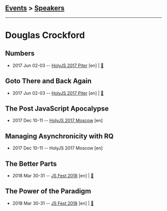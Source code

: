 ## [Events](../README.md) > [Speakers](../speakers.md)
---

# Douglas Crockford

## Numbers
- 2017 Jun 02-03 -- [HolyJS 2017 Piter](https://www.youtube.com/watch?v=ZMOdHCDoakY) [en] | [:notebook:](https://assets.contentful.com/nn534z2fqr9f/63nhb7ENc44WckQSuEOEMK/1f7ad6130674fcacaeff03748aed7892/numbers.pdf)  
## Goto There and Back Again
- 2017 Jun 02-03 -- [HolyJS 2017 Piter](https://www.youtube.com/watch?v=rJ-CoeWc19o) [en] | [:notebook:](https://assets.contentful.com/nn534z2fqr9f/3FMe9juA2scSYEWS0uaEgC/04e96481d2d0a5ca7e001660faf587fa/goto.pdf)  
## The Post JavaScript Apocalypse
- 2017 Dec 10-11 -- [HolyJS 2017 Moscow](https://www.youtube.com/watch?v=Njn65eyRM0g) [en]   
## Managing Asynchronicity with RQ
- 2017 Dec 10-11 -- HolyJS 2017 Moscow [en]   
## The Better Parts
- 2018 Mar 30-31 -- [JS Fest 2018](https://www.youtube.com/watch?v=XFTOG895C7c) [en] | [:notebook:](https://www.slideshare.net/JSFestUA/js-fest-2018-douglas-crockford-the-better-parts)  
## The Power of the Paradigm
- 2018 Mar 30-31 -- [JS Fest 2018](https://www.youtube.com/watch?v=X3ExqafLgwk) [en] | [:notebook:](https://www.slideshare.net/JSFestUA/js-fest-2018-douglas-crockford-the-power-of-the-paradigm)  
